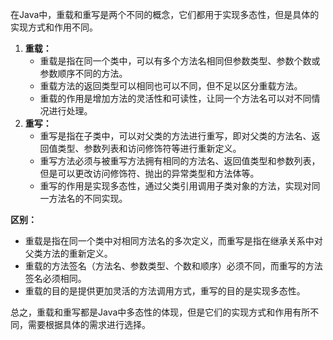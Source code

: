 在Java中，重载和重写是两个不同的概念，它们都用于实现多态性，但是具体的实现方式和作用不同。

1. **重载：**
    - 重载是指在同一个类中，可以有多个方法名相同但参数类型、参数个数或参数顺序不同的方法。
    - 重载方法的返回类型可以相同也可以不同，但不足以区分重载方法。
    - 重载的作用是增加方法的灵活性和可读性，让同一个方法名可以对不同情况进行处理。
2. **重写：**
    - 重写是指在子类中，可以对父类的方法进行重写，即对父类的方法名、返回值类型、参数列表和访问修饰符等进行重新定义。
    - 重写方法必须与被重写方法拥有相同的方法名、返回值类型和参数列表，但是可以更改访问修饰符、抛出的异常类型和方法体等。
    - 重写的作用是实现多态性，通过父类引用调用子类对象的方法，实现对同一方法名的不同实现。

**区别：**

+ 重载是指在同一个类中对相同方法名的多次定义，而重写是指在继承关系中对父类方法的重新定义。
+ 重载的方法签名（方法名、参数类型、个数和顺序）必须不同，而重写的方法签名必须相同。
+ 重载的目的是提供更加灵活的方法调用方式，重写的目的是实现多态性。

总之，重载和重写都是Java中多态性的体现，但是它们的实现方式和作用有所不同，需要根据具体的需求进行选择。

